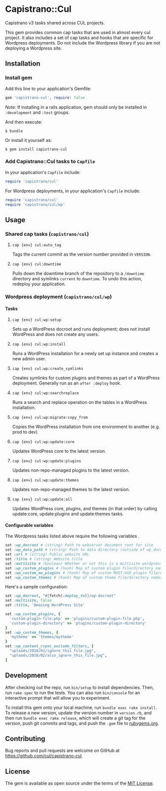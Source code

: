 # Capistrano::Cul

Capistrano v3 tasks shared across CUL projects.

This gem provides common cap tasks that are used in almost every cul project. It also includes a set of cap tasks and hooks that are specific for Wordpress deployments. Do not include the Wordpress library if you are not deploying a Wordpress site.

## Installation

### Install gem
Add this line to your application's Gemfile:

```ruby
gem 'capistrano-cul', require: false
```

_Note:_ If installing in a rails application, gem should only be installed in `:development` and `:test` groups.


And then execute:

    $ bundle

Or install it yourself as:

    $ gem install capistrano-cul

### Add Capistrano::Cul tasks to `Capfile`
In your application's `Capfile` include:

```ruby
require 'capistrano/cul'
```

For Wordpress deployments, in your application's `Capfile` include:
```ruby
require 'capistrano/cul'
require 'capistrano/cul/wp'
```

## Usage
### Shared cap tasks (`capistrano/cul`)
1. `cap {env} cul:auto_tag`

   Tags the current commit as the version number provided in `VERSION`.
2. `cap {env} cul:downtime`

   Pulls down the downtime branch of the repository to a `/downtime` directory and symlinks `current` to `downtime`. To undo this action, redeploy your application.

### Wordpress deployment (`capistrano/cul/wp`)
#### Tasks
1. `cap {env} cul:wp:setup`

   Sets up a WordPress docroot and runs deployment; does not install WordPress and does not create any users.
2. `cap {env} cul:wp:install`

   Runs a WordPress installation for a newly set up instance and creates a new admin user.
3. `cap {env} cul:wp:create_symlinks`

   Creates symlinks for custom plugins and themes as part of a WordPress deployment. Generally run as an `after :deploy` hook.
4. `cap {env} cul:wp:searchreplace`

   Runs a search and replace operation on the tables in a WordPress installation.
5. `cap {env} cul:wp:migrate:copy_from`

   Copies the WordPress installation from one environment to another (e.g. prod to dev)
6. `cap {env} cul:wp:update:core`

   Updates WordPress core to the latest version.
7. `cap {env} cul:wp:update:plugins`

   Updates non-repo-managed plugins to the latest version.
8. `cap {env} cul:wp:update:themes`

   Updates non-repo-managed themes to the latest version.
9. `cap {env} cul:wp:update:all`

   Updates WordPress core, plugins, and themes (in that order) by calling update:core, update:plugins and update:themes tasks.

#### Configurable variables
The Wordpress tasks listed above require the following variables .
```ruby
set :wp_docroot # (string) Path to webserver document root for site
set :wp_data_path # (string) Path to data directory (outside of wp_docroot) that contains wp-content
set :url # (string) Public website URL
set :title # (string) Website title
set :multisite # (boolean) Whether or not this is a multisite wordpress installation
set :wp_custom_plugins # (hash) Map of custom plugin file/directory names to repo-relative paths
set :wp_custom_mu_plugins # (hash) Map of custom MUST-USE plugin file/directory names to repo-relative paths
set :wp_custom_themes # (hash) Map of custom theme file/directory names to repo-relative paths
```

Here's a sample configuration:

```ruby
set :wp_docroot, "#{fetch(:deploy_to)}/wp-docroot"
set :multisite, false
set :title, 'Amazing WordPress Site'

set :wp_custom_plugins, {
  'custom-plugin-file.php' => 'plugins/custom-plugin-file.php',
  'custom-plugin-directory' => 'plugins/custom-plugin-directory'
}
set :wp_custom_themes, {
  'mytheme' => 'themes/mytheme'
}
set :wp_content_rsync_exclude_filters, [
  "uploads/2018/01/ignore_this_file.jpg",
  "uploads/2018/02/also_ignore_this_file.jpg",
]
```

## Development

After checking out the repo, run `bin/setup` to install dependencies. Then, run `rake spec` to run the tests. You can also run `bin/console` for an interactive prompt that will allow you to experiment.

To install this gem onto your local machine, run `bundle exec rake install`. To release a new version, update the version number in `version.rb`, and then run `bundle exec rake release`, which will create a git tag for the version, push git commits and tags, and push the `.gem` file to [rubygems.org](https://rubygems.org).

## Contributing

Bug reports and pull requests are welcome on GitHub at https://github.com/cul/capistrano-cul.

## License

The gem is available as open source under the terms of the [MIT License](http://opensource.org/licenses/MIT).
